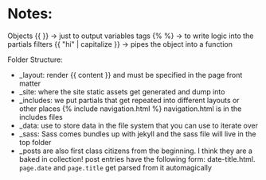 # Notes:

Objects {{ }} -> just to output variables
tags {% %} -> to write logic into the partials
filters {{ "hi" | capitalize }} -> pipes the object into a function

Folder Structure:
- _layout: render {{ content }} and must be specified in the page front matter
- _site: where the site static assets get generated and dump into
- _includes: we put partials that get repeated into different layouts or other places
  {% include navigation.html %} navigation.html is in the includes files
- _data: use to store data in the file system that you can use to iterate over
- _sass: Sass comes bundles up with jekyll and the sass file will live in the top folder
- _posts are also first class citizens from the beginning. I think they are a baked in collection!
  post entries have the following form: date-title.html. `page.date` and `page.title` get parsed from it
  automagically